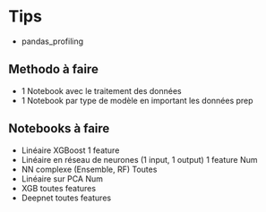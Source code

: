 # Tips

- pandas_profiling

## Methodo à faire

- 1 Notebook avec le traitement des données
- 1 Notebook par type de modèle en important les données prep

## Notebooks à faire

- Linéaire XGBoost 1 feature
- Linéaire en réseau de neurones (1 input, 1 output) 1 feature Num
- NN complexe (Ensemble, RF) Toutes
- Linéaire sur PCA Num
- XGB toutes features
- Deepnet toutes features
